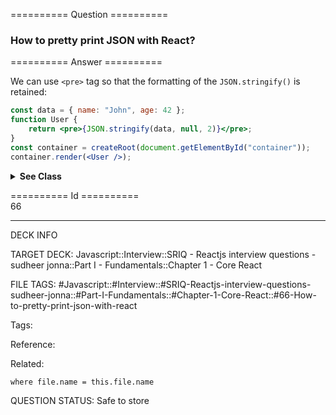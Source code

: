========== Question ==========  

### How to pretty print JSON with React?  

========== Answer ==========  

We can use `<pre>` tag so that the formatting of the `JSON.stringify()` is
retained:

```jsx
const data = { name: "John", age: 42 };
function User {
    return <pre>{JSON.stringify(data, null, 2)}</pre>;
}
const container = createRoot(document.getElementById("container"));
container.render(<User />);
```

  <details><summary><b>See Class</b></summary>

  <p>

```jsx
const data = { name: 'John', age: 42 };
class User extends React.Component {
    render() {
        return <pre>{JSON.stringify(data, null, 2)}</pre>;
    }
}
React.render(<User />, document.getElementById('container'));
```

  </p>

  </details>

========== Id ==========  
66

---

DECK INFO

TARGET DECK: Javascript::Interview::SRIQ - Reactjs interview questions - sudheer jonna::Part I - Fundamentals::Chapter 1 - Core React

FILE TAGS: #Javascript::#Interview::#SRIQ-Reactjs-interview-questions-sudheer-jonna::#Part-I-Fundamentals::#Chapter-1-Core-React::#66-How-to-pretty-print-json-with-react

Tags:

Reference:

Related:

```dataview
where file.name = this.file.name
```
QUESTION STATUS: Safe to store
